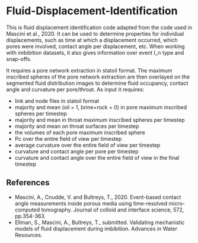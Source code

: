 # Fluid-Displacement-Identification

This is fluid displacement identification code adapted from the code used in Mascini et al., 2020. It can be used to determine properties for individual displacements, such as time at which a displacement occurred, which pores were involved, contact angle per displacement, etc. When working with imbibition datasets, it also gives information over event I_n type and snap-offs. 

It requires a pore network extraction in statoil format. The maximum inscribed spheres of the pore network extraction are then overlayed on the segmented fluid distribution images to determine fluid occupancy, contact angle and curvature per pore/throat. As input it requires:
- link and node files in statoil format
- majority and mean (oil = 1, brine+rock = 0) in pore maximum inscribed spheres per timestep
- majority and mean in throat maximum inscribed spheres per timestep
- majority and mean on throat surfaces per timestep
- the volumes of each pore maximum inscribed sphere
- Pc over the entire field of view per timestep
- average curvature over the entire field of view per timestep
- curvature and contact angle per pore per timestep
- curvature and contact angle over the entire field of view in the final timestep

## References
- Mascini, A., Cnudde, V. and Bultreys, T., 2020. Event-based contact angle measurements inside porous media using time-resolved micro-computed tomography. Journal of colloid and interface science, 572, pp.354-363.
- Ellman, S., Mascini, A., Bultreys, T., submitted. Validating mechanistic models of fluid displacement during imbibition. Advances in Water Resources. 
